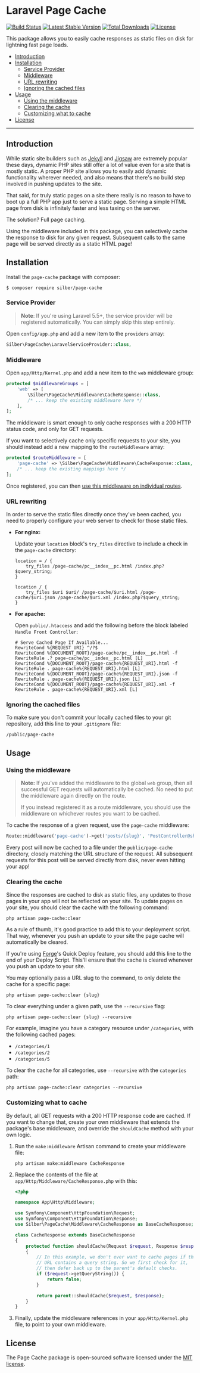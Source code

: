 # Laravel Page Cache

<a href="https://github.com/JosephSilber/page-cache/actions"><img src="https://github.com/JosephSilber/page-cache/workflows/Tests/badge.svg" alt="Build Status"></a>
[![Latest Stable Version][ico-version]][link-packagist]
[![Total Downloads][ico-downloads]][link-downloads]
[![License][ico-license]](LICENSE.txt)

This package allows you to easily cache responses as static files on disk for lightning fast page loads.

- [Introduction](#introduction)
- [Installation](#installation)
  - [Service Provider](#service-provider)
  - [Middleware](#middleware)
  - [URL rewriting](#url-rewriting)
  - [Ignoring the cached files](#ignoring-the-cached-files)
- [Usage](#usage)
  - [Using the middleware](#using-the-middleware)
  - [Clearing the cache](#clearing-the-cache)
  - [Customizing what to cache](#customizing-what-to-cache)
- [License](#license)

---

## Introduction

While static site builders such as [Jekyll](https://jekyllrb.com/) and [Jigsaw](https://jigsaw.tighten.co/) are extremely popular these days, dynamic PHP sites still offer a lot of value even for a site that is mostly static. A proper PHP site allows you to easily add dynamic functionality wherever needed, and also means that there's no build step involved in pushing updates to the site.

That said, for truly static pages on a site there really is no reason to have to boot up a full PHP app just to serve a static page. Serving a simple HTML page from disk is infinitely faster and less taxing on the server.

The solution? Full page caching.

Using the middleware included in this package, you can selectively cache the response to disk for any given request. Subsequent calls to the same page will be served directly as a static HTML page!

## Installation

Install the `page-cache` package with composer:

```
$ composer require silber/page-cache
```

### Service Provider

> **Note**: If you're using Laravel 5.5+, the service provider will be registered automatically. You can simply skip this step entirely.

Open `config/app.php` and add a new item to the `providers` array:

```php
Silber\PageCache\LaravelServiceProvider::class,
```

### Middleware

Open `app/Http/Kernel.php` and add a new item to the `web` middleware group:

```php
protected $middlewareGroups = [
    'web' => [
        \Silber\PageCache\Middleware\CacheResponse::class,
        /* ... keep the existing middleware here */
    ],
];
```

The middleware is smart enough to only cache responses with a 200 HTTP status code, and only for GET requests.

If you want to selectively cache only specific requests to your site, you should instead add a new mapping to the `routeMiddleware` array:

```php
protected $routeMiddleware = [
    'page-cache' => \Silber\PageCache\Middleware\CacheResponse::class,
    /* ... keep the existing mappings here */
];
```

Once registered, you can then [use this middleware on individual routes](#using-the-middleware).

### URL rewriting

In order to serve the static files directly once they've been cached, you need to properly configure your web server to check for those static files.

- **For nginx:**

    Update your `location` block's `try_files` directive to include a check in the `page-cache` directory:

    ```nginxconf
    location = / {
        try_files /page-cache/pc__index__pc.html /index.php?$query_string;
    }

    location / {
        try_files $uri $uri/ /page-cache/$uri.html /page-cache/$uri.json /page-cache/$uri.xml /index.php?$query_string;
    }
    ```

- **For apache:**

    Open `public/.htaccess` and add the following before the block labeled `Handle Front Controller`:

    ```apacheconf
    # Serve Cached Page If Available...
    RewriteCond %{REQUEST_URI} ^/?$
    RewriteCond %{DOCUMENT_ROOT}/page-cache/pc__index__pc.html -f
    RewriteRule .? page-cache/pc__index__pc.html [L]
    RewriteCond %{DOCUMENT_ROOT}/page-cache%{REQUEST_URI}.html -f
    RewriteRule . page-cache%{REQUEST_URI}.html [L]
    RewriteCond %{DOCUMENT_ROOT}/page-cache%{REQUEST_URI}.json -f
    RewriteRule . page-cache%{REQUEST_URI}.json [L]
    RewriteCond %{DOCUMENT_ROOT}/page-cache%{REQUEST_URI}.xml -f
    RewriteRule . page-cache%{REQUEST_URI}.xml [L]
    ```

### Ignoring the cached files

To make sure you don't commit your locally cached files to your git repository, add this line to your `.gitignore` file:

```
/public/page-cache
```

## Usage

### Using the middleware

> **Note:** If you've added the middleware to the global `web` group, then all successful GET requests will automatically be cached. No need to put the middleware again directly on the route.
>
> If you instead registered it as a route middleware, you should use the middleware on whichever routes you want to be cached.

To cache the response of a given request, use the `page-cache` middleware:

```php
Route::middleware('page-cache')->get('posts/{slug}', 'PostController@show');
```

Every post will now be cached to a file under the `public/page-cache` directory, closely matching the URL structure of the request. All subsequent  requests for this post will be served directly from disk, never even hitting your app!

### Clearing the cache

Since the responses are cached to disk as static files, any updates to those pages in your app will not be reflected on your site. To update pages on your site, you should clear the cache with the following command:

```
php artisan page-cache:clear
```

As a rule of thumb, it's good practice to add this to your deployment script. That way, whenever you push an update to your site the page cache will automatically be cleared.

If you're using [Forge](https://forge.laravel.com)'s Quick Deploy feature, you should add this line to the end of your Deploy Script. This'll ensure that the cache is cleared whenever you push an update to your site.

You may optionally pass a URL slug to the command, to only delete the cache for a specific page:

```
php artisan page-cache:clear {slug}
```

To clear everything under a given path, use the `--recursive` flag:

```
php artisan page-cache:clear {slug} --recursive
```

For example, imagine you have a category resource under `/categories`, with the following cached pages:

- `/categories/1`
- `/categories/2`
- `/categories/5`

To clear the cache for all categories, use `--recursive` with the `categories` path:

```
php artisan page-cache:clear categories --recursive
```


### Customizing what to cache

By default, all GET requests with a 200 HTTP response code are cached. If you want to change that, create your own middleware that extends the package's base middleware, and override the `shouldCache` method with your own logic.

1. Run the `make:middleware` Artisan command to create your middleware file:

    ```
    php artisan make:middleware CacheResponse
    ```

2. Replace the contents of the file at `app/Http/Middleware/CacheResponse.php` with this:

    ```php
    <?php

    namespace App\Http\Middleware;

    use Symfony\Component\HttpFoundation\Request;
    use Symfony\Component\HttpFoundation\Response;
    use Silber\PageCache\Middleware\CacheResponse as BaseCacheResponse;

    class CacheResponse extends BaseCacheResponse
    {
        protected function shouldCache(Request $request, Response $response)
        {
            // In this example, we don't ever want to cache pages if the
            // URL contains a query string. So we first check for it,
            // then defer back up to the parent's default checks.
            if ($request->getQueryString()) {
                return false;
            }

            return parent::shouldCache($request, $response);
        }
    }
    ```

3. Finally, update the middleware references in your `app/Http/Kernel.php` file, to point to your own middleware.

## License

The Page Cache package is open-sourced software licensed under the [MIT license](https://opensource.org/licenses/MIT).

[ico-downloads]: https://poser.pugx.org/silber/page-cache/downloads
[ico-license]: https://poser.pugx.org/silber/page-cache/license
[ico-travis]: https://travis-ci.org/JosephSilber/page-cache.svg
[ico-version]: https://poser.pugx.org/silber/page-cache/v/stable

[link-downloads]: https://packagist.org/packages/silber/page-cache
[link-packagist]: https://packagist.org/packages/silber/page-cache
[link-travis]: https://travis-ci.org/JosephSilber/page-cache
